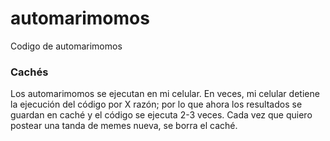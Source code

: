 # automarimomos
Codigo de automarimomos

### Cachés
Los automarimomos se ejecutan en mi celular. En veces, mi celular detiene la ejecución del código por X razón; por lo que ahora los resultados se guardan en caché y el código se ejecuta 2-3 veces.
Cada vez que quiero postear una tanda de memes nueva, se borra el caché.